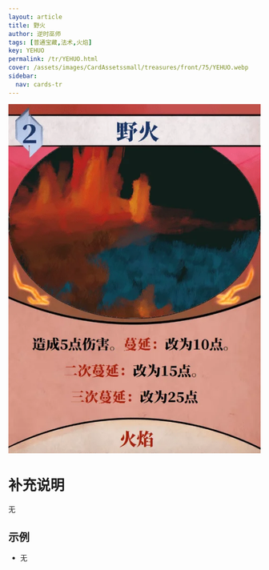 ```yaml
---
layout: article
title: 野火
author: 逆时巫师
tags: [普通宝藏,法术,火焰]
key: YEHUO
permalink: /tr/YEHUO.html
cover: /assets/images/CardAssetssmall/treasures/front/75/YEHUO.webp
sidebar:
  nav: cards-tr
---
```

![](/assets/images/CardAssets/treasures/front/75/YEHUO.webp)

# 补充说明
无


## 示例
* 无